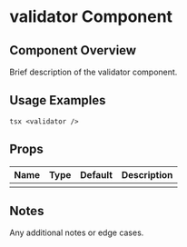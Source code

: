 # validator Component

## Component Overview

Brief description of the validator component.

## Usage Examples

`tsx
<validator />
`

## Props

| Name | Type | Default | Description |
| ---- | ---- | ------- | ----------- |
|      |      |         |             |

## Notes

Any additional notes or edge cases.

